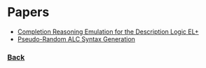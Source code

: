 # Papers

- [Completion Reasoning Emulation for the Description Logic EL+](https://github.com/aaronEberhart/me/raw/master/papers/AAAI-MAKE2020CompletionReasoningEmulationfortheDescriptionLogicEL%2B.pdf)
- [Pseudo-Random ALC Syntax Generation](https://github.com/aaronEberhart/me/raw/master/papers/ESWC2018Pseudo-RandomALCSyntaxGeneration.pdf)

### [Back](index.md)
